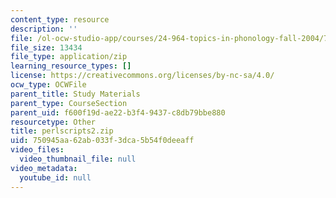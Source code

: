 ```yaml
---
content_type: resource
description: ''
file: /ol-ocw-studio-app/courses/24-964-topics-in-phonology-fall-2004/750945aa62ab033f3dca5b54f0deeaff_perlscripts2.zip
file_size: 13434
file_type: application/zip
learning_resource_types: []
license: https://creativecommons.org/licenses/by-nc-sa/4.0/
ocw_type: OCWFile
parent_title: Study Materials
parent_type: CourseSection
parent_uid: f600f19d-ae22-b3f4-9437-c8db79bbe880
resourcetype: Other
title: perlscripts2.zip
uid: 750945aa-62ab-033f-3dca-5b54f0deeaff
video_files:
  video_thumbnail_file: null
video_metadata:
  youtube_id: null
---
```

